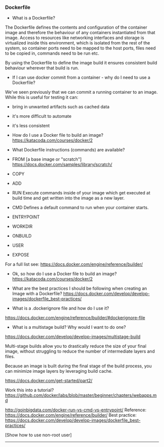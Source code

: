 ### Dockerfile

- What is a Dockerfile?

The Dockerfile defines the contents and configuration of the container image and therefore the behaviour of any containers instantiated from that image. Access to resources like networking interfaces and storage is virtualized inside this environment, which is isolated from the rest of the system, so container ports need to be mapped to the host ports, files need to be copied in, commands need to be run etc. 
 
By using the Dockerfile to define the image build it ensures consistent build behaviour wherever that build is run.

- If I can use docker commit from a container - why do I need to use a Dockerfile?

We've seen previously that we can commit a running container to an image. While this is useful for testing it can:
 - bring in unwanted artifacts such as cached data
 - it's more difficult to automate
 - it's less consistent

- How do I use a Docker file to build an image?
https://katacoda.com/courses/docker/2

- What Dockerfile instructions (commands) are available?
 - FROM [a base image or "scratch"]
   https://docs.docker.com/samples/library/scratch/

 - COPY

 - ADD 

 - RUN 
   Execute commands inside of your image which get executed at build time and get written into the image as a new layer.

 - CMD 
   Defines a default command to run when your container starts.

 - ENTRYPOINT

 - WORKDIR

 - ONBUILD

 - USER

 - EXPOSE

For a full list see: https://docs.docker.com/engine/reference/builder/

- Ok, so how do I use a Docker file to build an image?
https://katacoda.com/courses/docker/2

- What are the best practices I should be following when creating an Image with a Dockerfile?
https://docs.docker.com/develop/develop-images/dockerfile_best-practices/

- What is a .dockerignore file and how do I use it?

https://docs.docker.com/engine/reference/builder/#dockerignore-file

- What is a multistage build? Why would I want to do one?

https://docs.docker.com/develop/develop-images/multistage-build

Multi-stage builds allow you to drastically reduce the size of your final image, without struggling to reduce the number of intermediate layers and files.

Because an image is built during the final stage of the build process, you can minimize image layers by leveraging build cache.

https://docs.docker.com/get-started/part2/

Work this into a tutorial?
https://github.com/docker/labs/blob/master/beginner/chapters/webapps.md


http://goinbigdata.com/docker-run-vs-cmd-vs-entrypoint/
Reference: https://docs.docker.com/engine/reference/builder/
Best practice: https://docs.docker.com/develop/develop-images/dockerfile_best-practices/

[Show how to use non-root user]

---------

